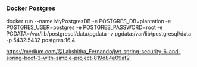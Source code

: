 
### Docker Postgres
docker run  --name MyPostgresDB  -e POSTGRES_DB=plantation -e POSTGRES_USER=postgres -e POSTGRES_PASSWORD=root -e PGDATA=/var/lib/postgresql/data/pgdata -v pgdata:/var/lib/postgresql/data -p 5432:5432 postgres:16.4

https://medium.com/@Lakshitha_Fernando/jwt-spring-security-6-and-spring-boot-3-with-simple-project-819d84e09af2
